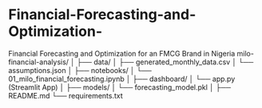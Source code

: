 # Financial-Forecasting-and-Optimization-
Financial Forecasting and Optimization for an FMCG Brand in Nigeria
milo-financial-analysis/
│
├── data/
│   ├── generated_monthly_data.csv
│   └── assumptions.json
│
├── notebooks/
│   └── 01_milo_financial_forecasting.ipynb
│
├── dashboard/
│   └── app.py  (Streamlit App)
│
├── models/
│   └── forecasting_model.pkl
│
├── README.md
└── requirements.txt


